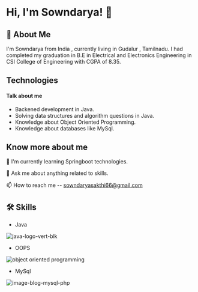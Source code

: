 
# Hi, I'm Sowndarya! 👋


## 🚀 About Me
I'm Sowndarya from India , currently living in Gudalur , Tamilnadu. I had completed my graduation in B.E in Electrical and Electronics Engineering in CSI College of Engineering with CGPA  of 8.35.


## Technologies

#### Talk about me
- Backened development in Java.
- Solving data structures and algorithm questions in Java.
- Knowledge about Object Oriented Programming.
- Knowledge about databases like MySql.


## Know more about me

🧠 I'm currently learning  Springboot technologies.


💬 Ask me about anything related to skills.

📫 How to reach me -- sowndaryasakthi66@gmail.com



## 🛠 Skills
- Java

![java-logo-vert-blk](https://user-images.githubusercontent.com/112794922/231190581-30513a0f-1c97-4656-b24b-bc579fe6226f.png)


- OOPS

![object oriented programming](https://user-images.githubusercontent.com/112794922/231191079-1535a0e8-b3d7-41d8-b861-d3be69708d12.png)


- MySql

![image-blog-mysql-php](https://user-images.githubusercontent.com/112794922/231191297-52a559d4-073e-43cc-9a3e-6aa2ade014a1.jpg)

